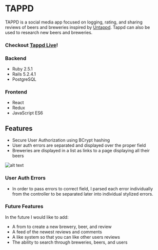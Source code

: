 # TAPPD
TAPPD is a social media app focused on logging, rating, and sharing reviews of beers and breweries inspired by [Untappd](https://untappd.com/). Tappd can also be used to research new beers and breweries.

### Checkout [Tappd Live](https://tappd-ct.herokuapp.com/#/)!

### Backend
- Ruby 2.5.1
- Rails 5.2.4.1
- PostgreSQL
### Frontend
- React
- Redux
- JavaScript ES6

## Features
- Secure User Authorization using BCrypt hashing
- User auth errors are separated and displayed over the proper field
- Breweries are displayed in a list as links to a page displaying all their beers

![alt text](https://tappd-seeds.s3-us-west-1.amazonaws.com/UserAuthErrors.png "User Auth Errors")
### User Auth Errors
- In order to pass errors to correct field, I parsed each error individually from the controller to be separated later into individual stylized errors.


### Future Features
In the future I would like to add:
- A from to create a new brewery, beer, and review
- A feed of the newest reviews and comments
- A like system so that you can like other users reviews
- The ability to search through breweries, beers, and users